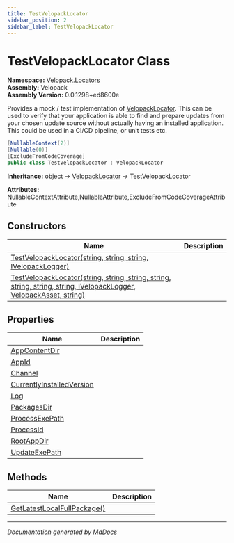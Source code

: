 ```yaml
---
title: TestVelopackLocator
sidebar_position: 2
sidebar_label: TestVelopackLocator
---
```

<!--  
  <auto-generated>   
    The contents of this file were generated by a tool.  
    Changes to this file may be list if the file is regenerated  
  </auto-generated>   
-->

# TestVelopackLocator Class

**Namespace:** [Velopack.Locators](../index.md)  
**Assembly:** Velopack  
**Assembly Version:** 0.0.1298+ed8600e

Provides a mock \/ test implementation of [VelopackLocator](../VelopackLocator/index.md). This can be used to verify that your application is able to find and prepare updates from your chosen update source without actually having an installed application. This could be used in a CI\/CD pipeline, or unit tests etc.

```csharp
[NullableContext(2)]
[Nullable(0)]
[ExcludeFromCodeCoverage]
public class TestVelopackLocator : VelopackLocator
```

**Inheritance:** object → [VelopackLocator](../VelopackLocator/index.md) → TestVelopackLocator

**Attributes:** NullableContextAttribute,NullableAttribute,ExcludeFromCodeCoverageAttribute

## Constructors

| Name                                                                                                                                                                                                                                                  | Description |
| ----------------------------------------------------------------------------------------------------------------------------------------------------------------------------------------------------------------------------------------------------- | ----------- |
| [TestVelopackLocator(string, string, string, IVelopackLogger)](constructors/index.md#testvelopacklocatorstring-string-string-ivelopacklogger)                                                                                                         |             |
| [TestVelopackLocator(string, string, string, string, string, string, string, IVelopackLogger, VelopackAsset, string)](constructors/index.md#testvelopacklocatorstring-string-string-string-string-string-string-ivelopacklogger-velopackasset-string) |             |

## Properties

| Name                                                                 | Description |
| -------------------------------------------------------------------- | ----------- |
| [AppContentDir](properties/AppContentDir.md)                         |             |
| [AppId](properties/AppId.md)                                         |             |
| [Channel](properties/Channel.md)                                     |             |
| [CurrentlyInstalledVersion](properties/CurrentlyInstalledVersion.md) |             |
| [Log](properties/Log.md)                                             |             |
| [PackagesDir](properties/PackagesDir.md)                             |             |
| [ProcessExePath](properties/ProcessExePath.md)                       |             |
| [ProcessId](properties/ProcessId.md)                                 |             |
| [RootAppDir](properties/RootAppDir.md)                               |             |
| [UpdateExePath](properties/UpdateExePath.md)                         |             |

## Methods

| Name                                                                | Description |
| ------------------------------------------------------------------- | ----------- |
| [GetLatestLocalFullPackage()](methods/GetLatestLocalFullPackage.md) |             |

___

*Documentation generated by [MdDocs](https://github.com/ap0llo/mddocs)*
